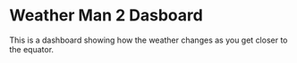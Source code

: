 # Weather Man 2 Dasboard

This is a dashboard showing how the weather changes as you get closer to the equator.
